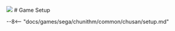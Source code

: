 <img class="header-logo" src="/img/sega/chunithm/sun/logo.webp">
# Game Setup

--8<-- "docs/games/sega/chunithm/common/chusan/setup.md"
